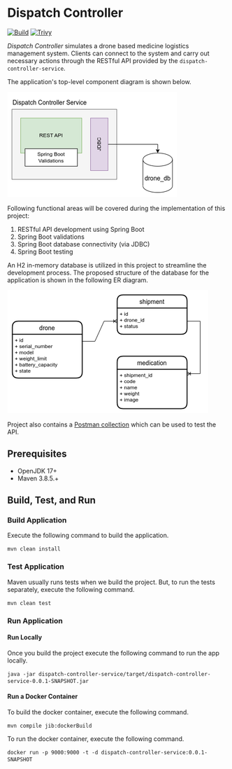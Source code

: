 # Dispatch Controller

[![Build](https://github.com/ayeshLK/dispatch-controller/actions/workflows/daily-build.yml/badge.svg)](https://github.com/ayeshLK/dispatch-controller/actions/workflows/daily-build.yml)
[![Trivy](https://github.com/ayeshLK/dispatch-controller/actions/workflows/trivy-scan.yml/badge.svg)](https://github.com/ayeshLK/dispatch-controller/actions/workflows/trivy-scan.yml)

*Dispatch Controller* simulates a drone based medicine logistics management system. Clients can connect to the system and carry out necessary actions through the RESTful API provided by the `dispatch-controller-service`.

The application's top-level component diagram is shown below.

![component-diagram](_images/component-diagram.png)

Following functional areas will be covered during the implementation of this project:
1. RESTful API development using Spring Boot
2. Spring Boot validations
3. Spring Boot database connectivity (via JDBC)
4. Spring Boot testing

An H2 in-memory database is utilized in this project to streamline the development process. The proposed structure of the database for the application is shown in the following ER diagram.

![er-diagram](_images/er-diagram.png)

Project also contains a [Postman collection](_docs/dispatch-controller.postman_collection.json) which can be used to test the API.

## Prerequisites
- OpenJDK 17+
- Maven 3.8.5.+

## Build, Test, and Run ##

### Build Application ###

Execute the following command to build the application.
```shell
mvn clean install
```

### Test Application ###

Maven usually runs tests when we build the project. But, to run the tests separately, execute the following command.
```shell
mvn clean test
```

### Run Application ###

#### Run Locally ####

Once you build the project execute the following command to run the app locally.
```shell
java -jar dispatch-controller-service/target/dispatch-controller-service-0.0.1-SNAPSHOT.jar
```

#### Run a Docker Container ####

To build the docker container, execute the following command.
```shell
mvn compile jib:dockerBuild
```

To run the docker container, execute the following command.
```shell
docker run -p 9000:9000 -t -d dispatch-controller-service:0.0.1-SNAPSHOT
```
